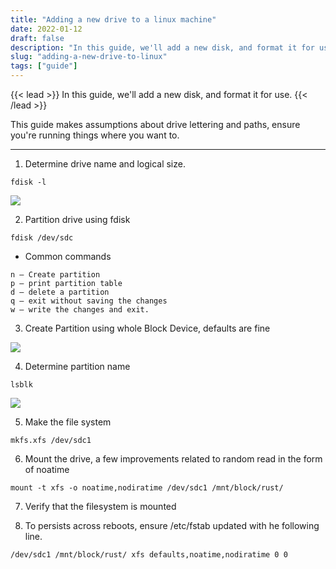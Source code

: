 ```yaml
---
title: "Adding a new drive to a linux machine"
date: 2022-01-12
draft: false
description: "In this guide, we'll add a new disk, and format it for use."
slug: "adding-a-new-drive-to-linux"
tags: ["guide"]
---
```


{{< lead >}}
In this guide, we'll add a new disk, and format it for use.
{{< /lead >}}

This guide makes assumptions about drive lettering and paths, ensure you're running things where you want to.

------

1. Determine drive name and logical size.
```
fdisk -l
```
![](/images/f6262d79-3f62-4db6-adc9-08f3c1e1513f.png)

2. Partition drive using fdisk
```
fdisk /dev/sdc
```
- Common commands
```
n – Create partition
p – print partition table
d – delete a partition
q – exit without saving the changes
w – write the changes and exit.
```

3. Create Partition using whole Block Device, defaults are fine

![](/images/4e337b43-3617-4f0d-9231-848273f628a9.png)

4. Determine partition name
```
lsblk
```

![](/images/4dc0e519-cec1-426f-956a-a135b2339196.png)

5. Make the file system
```
mkfs.xfs /dev/sdc1
```

6. Mount the drive, a few improvements related to random read in the form of noatime
```
mount -t xfs -o noatime,nodiratime /dev/sdc1 /mnt/block/rust/
```

7. Verify that the filesystem is mounted

8. To persists across reboots, ensure /etc/fstab updated with he following line.
```
/dev/sdc1 /mnt/block/rust/ xfs defaults,noatime,nodiratime 0 0
```


